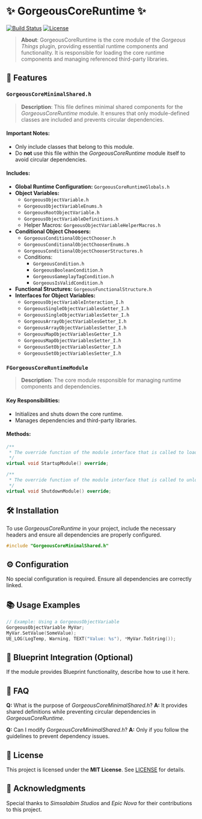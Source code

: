 # ✨ GorgeousCoreRuntime ✨

[![Build Status](https://img.shields.io/badge/Build-Passing-brightgreen.svg)](https://example.com/build)
[![License](https://img.shields.io/badge/License-MIT-yellow.svg)](https://opensource.org/licenses/MIT)

> **About**: GorgeousCoreRuntime is the core module of the *Gorgeous Things* plugin, providing essential runtime components and functionality. It is responsible for loading the core runtime components and managing referenced third-party libraries.

## 🚀 Features

### `GorgeousCoreMinimalShared.h`
> **Description**: This file defines minimal shared components for the *GorgeousCoreRuntime* module. It ensures that only module-defined classes are included and prevents circular dependencies.

#### **Important Notes:**
- Only include classes that belong to this module.
- Do **not** use this file within the *GorgeousCoreRuntime* module itself to avoid circular dependencies.

#### **Includes:**
- **Global Runtime Configuration:** `GorgeousCoreRuntimeGlobals.h`
- **Object Variables:**
  - `GorgeousObjectVariable.h`
  - `GorgeousObjectVariableEnums.h`
  - `GorgeousRootObjectVariable.h`
  - `GorgeousObjectVariableDefinitions.h`
  - Helper Macros: `GorgeousObjectVariableHelperMacros.h`
- **Conditional Object Choosers:**
  - `GorgeousConditionalObjectChooser.h`
  - `GorgeousConditionalObjectChooserEnums.h`
  - `GorgeousConditionalObjectChooserStructures.h`
  - Conditions:
    - `GorgeousCondition.h`
    - `GorgeousBooleanCondition.h`
    - `GorgeousGameplayTagCondition.h`
    - `GorgeousIsValidCondition.h`
- **Functional Structures:** `GorgeousFunctionalStructure.h`
- **Interfaces for Object Variables:**
  - `GorgeousObjectVariableInteraction_I.h`
  - `GorgeousSingleObjectVariablesGetter_I.h`
  - `GorgeousSingleObjectVariablesSetter_I.h`
  - `GorgeousArrayObjectVariablesGetter_I.h`
  - `GorgeousArrayObjectVariablesSetter_I.h`
  - `GorgeousMapObjectVariablesGetter_I.h`
  - `GorgeousMapObjectVariablesSetter_I.h`
  - `GorgeousSetObjectVariablesGetter_I.h`
  - `GorgeousSetObjectVariablesSetter_I.h`

### `FGorgeousCoreRuntimeModule`
> **Description**: The core module responsible for managing runtime components and dependencies.

#### **Key Responsibilities:**
- Initializes and shuts down the core runtime.
- Manages dependencies and third-party libraries.

#### **Methods:**
```cpp
/**
 * The override function of the module interface that is called to load up this module.
 */
virtual void StartupModule() override;

/**
 * The override function of the module interface that is called to unload this module.
 */
virtual void ShutdownModule() override;
```

## 🛠️ Installation

To use *GorgeousCoreRuntime* in your project, include the necessary headers and ensure all dependencies are properly configured.

```cpp
#include "GorgeousCoreMinimalShared.h"
```

## ⚙️ Configuration

No special configuration is required. Ensure all dependencies are correctly linked.

## 📚 Usage Examples

```cpp
// Example: Using a GorgeousObjectVariable
GorgeousObjectVariable MyVar;
MyVar.SetValue(SomeValue);
UE_LOG(LogTemp, Warning, TEXT("Value: %s"), *MyVar.ToString());
```

## 🔗 Blueprint Integration (Optional)

If the module provides Blueprint functionality, describe how to use it here.

## 🤔 FAQ

**Q:** What is the purpose of *GorgeousCoreMinimalShared.h*?
**A:** It provides shared definitions while preventing circular dependencies in *GorgeousCoreRuntime*.

**Q:** Can I modify *GorgeousCoreMinimalShared.h*?
**A:** Only if you follow the guidelines to prevent dependency issues.

## 📄 License

This project is licensed under the **MIT License**. See [LICENSE](LICENSE) for details.

## 🙏 Acknowledgments

Special thanks to *Simsalabim Studios* and *Epic Nova* for their contributions to this project.

